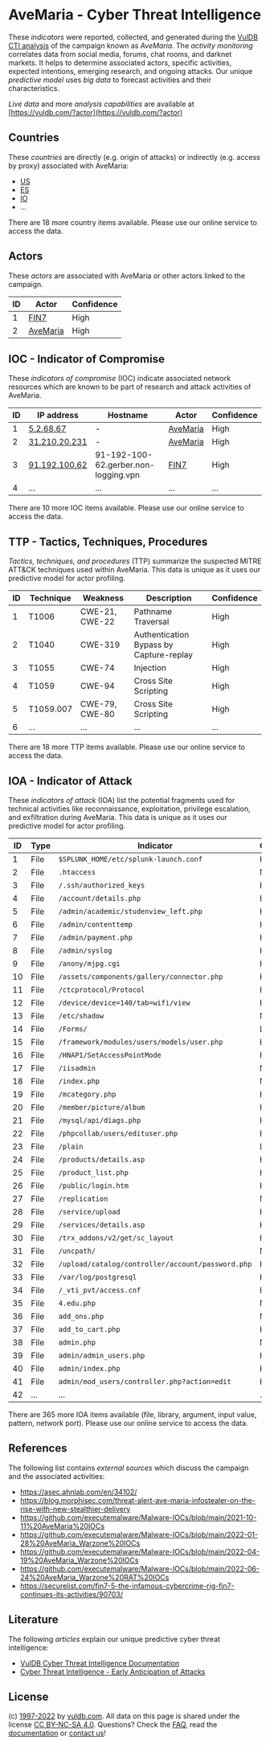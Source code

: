 # AveMaria - Cyber Threat Intelligence

These _indicators_ were reported, collected, and generated during the [VulDB CTI analysis](https://vuldb.com/?kb.cti) of the campaign known as _AveMaria_. The _activity monitoring_ correlates data from social media, forums, chat rooms, and darknet markets. It helps to determine associated actors, specific activities, expected intentions, emerging research, and ongoing attacks. Our unique _predictive model_ uses _big data_ to forecast activities and their characteristics.

_Live data_ and more _analysis capabilities_ are available at [https://vuldb.com/?actor](https://vuldb.com/?actor)

## Countries

These _countries_ are directly (e.g. origin of attacks) or indirectly (e.g. access by proxy) associated with AveMaria:

* [US](https://vuldb.com/?country.us)
* [ES](https://vuldb.com/?country.es)
* [IO](https://vuldb.com/?country.io)
* ...

There are 18 more country items available. Please use our online service to access the data.

## Actors

These _actors_ are associated with AveMaria or other actors linked to the campaign.

ID | Actor | Confidence
-- | ----- | ----------
1 | [FIN7](https://vuldb.com/?actor.fin7) | High
2 | [AveMaria](https://vuldb.com/?actor.avemaria) | High

## IOC - Indicator of Compromise

These _indicators of compromise_ (IOC) indicate associated network resources which are known to be part of research and attack activities of AveMaria.

ID | IP address | Hostname | Actor | Confidence
-- | ---------- | -------- | ----- | ----------
1 | [5.2.68.67](https://vuldb.com/?ip.5.2.68.67) | - | [AveMaria](https://vuldb.com/?actor.avemaria) | High
2 | [31.210.20.231](https://vuldb.com/?ip.31.210.20.231) | - | [AveMaria](https://vuldb.com/?actor.avemaria) | High
3 | [91.192.100.62](https://vuldb.com/?ip.91.192.100.62) | 91-192-100-62.gerber.non-logging.vpn | [FIN7](https://vuldb.com/?actor.fin7) | High
4 | ... | ... | ... | ...

There are 10 more IOC items available. Please use our online service to access the data.

## TTP - Tactics, Techniques, Procedures

_Tactics, techniques, and procedures_ (TTP) summarize the suspected MITRE ATT&CK techniques used within AveMaria. This data is unique as it uses our predictive model for actor profiling.

ID | Technique | Weakness | Description | Confidence
-- | --------- | -------- | ----------- | ----------
1 | T1006 | CWE-21, CWE-22 | Pathname Traversal | High
2 | T1040 | CWE-319 | Authentication Bypass by Capture-replay | High
3 | T1055 | CWE-74 | Injection | High
4 | T1059 | CWE-94 | Cross Site Scripting | High
5 | T1059.007 | CWE-79, CWE-80 | Cross Site Scripting | High
6 | ... | ... | ... | ...

There are 18 more TTP items available. Please use our online service to access the data.

## IOA - Indicator of Attack

These _indicators of attack_ (IOA) list the potential fragments used for technical activities like reconnaissance, exploitation, privilege escalation, and exfiltration during AveMaria. This data is unique as it uses our predictive model for actor profiling.

ID | Type | Indicator | Confidence
-- | ---- | --------- | ----------
1 | File | `$SPLUNK_HOME/etc/splunk-launch.conf` | High
2 | File | `.htaccess` | Medium
3 | File | `/.ssh/authorized_keys` | High
4 | File | `/account/details.php` | High
5 | File | `/admin/academic/studenview_left.php` | High
6 | File | `/admin/contenttemp` | High
7 | File | `/admin/payment.php` | High
8 | File | `/admin/syslog` | High
9 | File | `/anony/mjpg.cgi` | High
10 | File | `/assets/components/gallery/connector.php` | High
11 | File | `/ctcprotocol/Protocol` | High
12 | File | `/device/device=140/tab=wifi/view` | High
13 | File | `/etc/shadow` | Medium
14 | File | `/Forms/` | Low
15 | File | `/framework/modules/users/models/user.php` | High
16 | File | `/HNAP1/SetAccessPointMode` | High
17 | File | `/iisadmin` | Medium
18 | File | `/index.php` | Medium
19 | File | `/mcategory.php` | High
20 | File | `/member/picture/album` | High
21 | File | `/mysql/api/diags.php` | High
22 | File | `/phpcollab/users/edituser.php` | High
23 | File | `/plain` | Low
24 | File | `/products/details.asp` | High
25 | File | `/product_list.php` | High
26 | File | `/public/login.htm` | High
27 | File | `/replication` | Medium
28 | File | `/service/upload` | High
29 | File | `/services/details.asp` | High
30 | File | `/trx_addons/v2/get/sc_layout` | High
31 | File | `/uncpath/` | Medium
32 | File | `/upload/catalog/controller/account/password.php` | High
33 | File | `/var/log/postgresql` | High
34 | File | `/_vti_pvt/access.cnf` | High
35 | File | `4.edu.php` | Medium
36 | File | `add_ons.php` | Medium
37 | File | `add_to_cart.php` | High
38 | File | `admin.php` | Medium
39 | File | `admin/admin_users.php` | High
40 | File | `admin/index.php` | High
41 | File | `admin/mod_users/controller.php?action=edit` | High
42 | ... | ... | ...

There are 365 more IOA items available (file, library, argument, input value, pattern, network port). Please use our online service to access the data.

## References

The following list contains _external sources_ which discuss the campaign and the associated activities:

* https://asec.ahnlab.com/en/34102/
* https://blog.morphisec.com/threat-alert-ave-maria-infostealer-on-the-rise-with-new-stealthier-delivery
* https://github.com/executemalware/Malware-IOCs/blob/main/2021-10-11%20AveMaria%20IOCs
* https://github.com/executemalware/Malware-IOCs/blob/main/2022-01-28%20AveMaria_Warzone%20IOCs
* https://github.com/executemalware/Malware-IOCs/blob/main/2022-04-19%20AveMaria_Warzone%20IOCs
* https://github.com/executemalware/Malware-IOCs/blob/main/2022-06-24%20AveMaria_Warzone%20RAT%20IOCs
* https://securelist.com/fin7-5-the-infamous-cybercrime-rig-fin7-continues-its-activities/90703/

## Literature

The following _articles_ explain our unique predictive cyber threat intelligence:

* [VulDB Cyber Threat Intelligence Documentation](https://vuldb.com/?kb.cti)
* [Cyber Threat Intelligence - Early Anticipation of Attacks](https://www.scip.ch/en/?labs.20201022)

## License

(c) [1997-2022](https://vuldb.com/?kb.changelog) by [vuldb.com](https://vuldb.com/?kb.about). All data on this page is shared under the license [CC BY-NC-SA 4.0](https://creativecommons.org/licenses/by-nc-sa/4.0/). Questions? Check the [FAQ](https://vuldb.com/?kb.faq), read the [documentation](https://vuldb.com/?kb) or [contact us](https://vuldb.com/?contact)!
